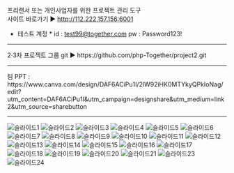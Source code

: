 프리랜서 또는 개인사업자를 위한 프로젝트 관리 도구 <br>
사이트 바로가기 ▶ http://112.222.157.156:6001
* 테스트 계정 *
id : test99@together.com
pw : Password123!
<hr>
2·3차 프로젝트 그룹 git ▶ https://github.com/php-Together/project2.git
<hr>
팀 PPT : https://www.canva.com/design/DAF6ACiPu1I/2lW92iHK0MTYkyQPkIoNag/edit?utm_content=DAF6ACiPu1I&utm_campaign=designshare&utm_medium=link2&utm_source=sharebutton
<hr>

![슬라이드1](https://github.com/jueunyang08/php_project2/assets/142575014/edddfaaf-bd97-4e67-af76-bd728471b762)
![슬라이드2](https://github.com/jueunyang08/php_project2/assets/142575014/67dc44fa-1b64-4e64-b88f-5013376e2737)
![슬라이드3](https://github.com/jueunyang08/php_project2/assets/142575014/fa6eb6e3-871b-4a22-8c71-6a47ed570a62)
![슬라이드4](https://github.com/jueunyang08/php_project2/assets/142575014/98970119-1b39-46b4-88b7-275b893bdbb6)
![슬라이드5](https://github.com/jueunyang08/php_project2/assets/142575014/c46e704d-47a9-4d98-bcb4-a7937ffb15c7)
![슬라이드6](https://github.com/jueunyang08/php_project2/assets/142575014/269e5f9b-2410-4ca6-82eb-47b4f1ac13b7)
![슬라이드7](https://github.com/jueunyang08/php_project2/assets/142575014/578c1aaa-f7dd-4579-825f-889042af1203)
![슬라이드8](https://github.com/jueunyang08/php_project2/assets/142575014/c861a2f6-b1aa-412a-8b20-24319ef0af23)
![슬라이드9](https://github.com/jueunyang08/php_project2/assets/142575014/0554533e-ed3f-4090-affe-15c9e28dacb8)
![슬라이드10](https://github.com/jueunyang08/php_project2/assets/142575014/e8c84702-fa50-477b-aa8f-0574a21f3b28)
![슬라이드11](https://github.com/jueunyang08/php_project2/assets/142575014/7a70bf0e-5b1a-485a-a057-083a3f62ed78)
![슬라이드12](https://github.com/jueunyang08/php_project2/assets/142575014/30889930-5c75-4381-92ad-59358451de8b)
![슬라이드13](https://github.com/jueunyang08/php_project2/assets/142575014/ff593b9d-e91f-46d0-9c4b-f230b931c398)
![슬라이드14](https://github.com/jueunyang08/php_project2/assets/142575014/100757c8-f7b7-47cb-97fd-1dfcfda796bb)
![슬라이드15](https://github.com/jueunyang08/php_project2/assets/142575014/808a5ab2-4050-4578-8dab-8653eeef88b4)
![슬라이드16](https://github.com/jueunyang08/php_project2/assets/142575014/8055dd2d-c744-4969-b8bb-5c3ce241b501)
![슬라이드17](https://github.com/jueunyang08/php_project2/assets/142575014/e5801d04-f784-4efa-9d4b-d14e20dde24b)
![슬라이드18](https://github.com/jueunyang08/php_project2/assets/142575014/811e0625-7e60-41ce-9a67-95c47835fa17)
![슬라이드19](https://github.com/jueunyang08/php_project2/assets/142575014/d93bb2c9-01b4-49cc-bc71-e44e405511fb)
![슬라이드20](https://github.com/jueunyang08/php_project2/assets/142575014/0028eb81-47e5-4af9-948d-224a5d295bf0)
![슬라이드21](https://github.com/jueunyang08/php_project2/assets/142575014/b2ecd05a-ee17-4c2a-8444-cee295287a00)
![슬라이드23](https://github.com/jueunyang08/php_project2/assets/142575014/29159941-cec0-4f3f-8a06-e401693aca8c)
![슬라이드24](https://github.com/jueunyang08/php_project2/assets/142575014/6a77fe0a-1dd6-42a4-891d-6d3378d499b2)
